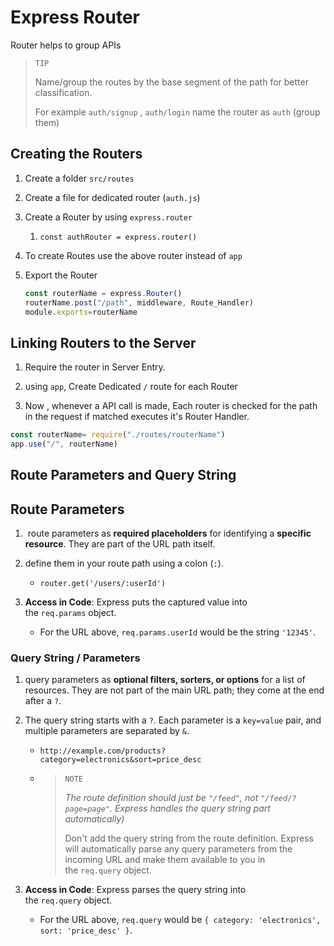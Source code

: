 # Express Router

Router helps to group APIs

> `TIP`
> 
> Name/group the routes by the base segment of the path for better classification. 
> 
> For example `auth/signup` , `auth/login` name the router as `auth` (group them)

## Creating the Routers

1. Create a folder `src/routes`

2. Create a file for dedicated router (`auth.js`)

3. Create a Router by using `express.router` 
   
   1. `const authRouter = express.router()`

4. To create Routes use the above router instead of `app`

5. Export the Router
   
   ```js
   const routerName = express.Router()
   routerName.post("/path", middleware, Route_Handler)
   module.exports=routerName
   ```

## Linking Routers to the Server

1. Require  the router in Server Entry.

2. using `app`, Create Dedicated `/` route for each Router 

3. Now , whenever a API call is made, Each router is checked for the path in the request if matched executes it's Router Handler. 

```js
const routerName= require("./routes/routerName")
app.use("/", routerName)
```

## Route Parameters and Query String

## Route Parameters

1.  route parameters as **required placeholders** for identifying a **specific resource**. They are part of the URL path itself.

2. define them in your route path using a colon (`:`).
   
   - `router.get('/users/:userId')`

3. **Access in Code**: Express puts the captured value into the `req.params` object.
   
   - For the URL above, `req.params.userId` would be the string `'12345'`.

### Query String / Parameters

1. query parameters as **optional filters, sorters, or options** for a list of resources. They are not part of the main URL path; they come at the end after a `?`.

2. The query string starts with a `?`. Each parameter is a `key=value` pair, and multiple parameters are separated by `&`.
   
   - `http://example.com/products?category=electronics&sort=price_desc`
   - > `NOTE`
     > 
     > *The route definition should just be `"/feed"`, not `"/feed/?page=page"`. Express handles the query string part automatically)*
     > 
     > Don't add the query string from the route definition. Express will automatically parse any query parameters from the incoming URL and make them available to you in the `req.query` object.

3. **Access in Code**: Express parses the query string into the `req.query` object.
   
   - For the URL above, `req.query` would be `{ category: 'electronics', sort: 'price_desc' }`.
